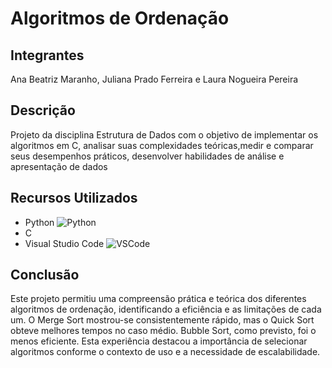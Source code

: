 # Algoritmos de Ordenação
 ## Integrantes
 Ana Beatriz Maranho, Juliana Prado Ferreira e Laura Nogueira Pereira

## Descrição
 Projeto da disciplina Estrutura de Dados com o objetivo de implementar os algoritmos em C, analisar suas complexidades teóricas,medir e comparar seus desempenhos práticos, desenvolver habilidades de análise e apresentação de dados


## Recursos Utilizados
- Python
  ![Python](https://img.shields.io/badge/Python-3.8-blue)
- C
- Visual Studio Code
  ![VSCode](https://img.shields.io/badge/VSCode-latest-blueviolet)

## Conclusão
 Este projeto permitiu uma compreensão prática e teórica dos diferentes algoritmos de ordenação, identificando a eficiência e as limitações de cada um. O Merge Sort mostrou-se consistentemente rápido, mas o Quick Sort obteve melhores tempos no caso médio. Bubble Sort, como previsto, foi o menos eficiente. Esta experiência destacou a importância de selecionar algoritmos conforme o contexto de uso e a necessidade de escalabilidade.
